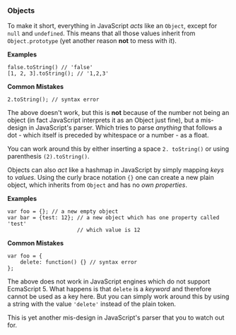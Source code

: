### Objects

To make it short, everything in JavaScript *acts* like an `Object`, except for 
`null` and `undefined`. This means that all those values inherit from 
`Object.prototype` (yet another reason **not** to mess with it).

**Examples**
    
    false.toString() // 'false'
    [1, 2, 3].toString(); // '1,2,3'

**Common Mistakes**

    2.toString(); // syntax error

The above doesn't work, but this is **not** because of the number not being an
object (in fact JavaScript interprets it as an Object just fine), but a 
mis-design in JavaScript's parser. Which tries to parse *anything* that follows a
dot - which itself is preceded by whitespace or a number -  as a float.

You can work around this by either inserting a space `2. toString()` or using
parenthesis `(2).toString()`.

Objects can also *act* like a hashmap in JavaScript by simply mapping *keys* to
*values*. Using the curly brace notation `{}` one can create a new plain object, 
which inherits from `Object` and has no *own properties*.

**Examples**

    var foo = {}; // a new empty object
    var bar = {test: 12}; // a new object which has one property called 'test'
                          // which value is 12

**Common Mistakes**
    
    var foo = {
        delete: function() {} // syntax error
    };

The above does not work in JavaScript engines which do not support EcmaScript 5.
What happens is that `delete` is a *keyword* and therefore cannot be used as a key
here. But you can simply work around this by using a string with the value
`'delete'` instead of the plain token.

This is yet another mis-design in JavaScript's parser that you to watch out for.

